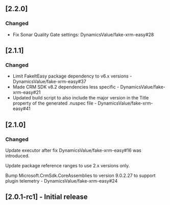 ## [2.2.0]

### Changed

- Fix Sonar Quality Gate settings: DynamicsValue/fake-xrm-easy#28

## [2.1.1]

### Changed 

- Limit FakeItEasy package dependency to v6.x versions - DynamicsValue/fake-xrm-easy#37
- Made CRM SDK v8.2 dependencies less specific - DynamicsValue/fake-xrm-easy#21
- Updated build script to also include the major version in the Title property of the generated .nuspec file - DynamicsValue/fake-xrm-easy#41

## [2.1.0]

### Changed

Update executor after fix DynamicsValue/fake-xrm-easy#16 was introduced.

Update package reference ranges to use 2.x versions only.

Bump Microsoft.CrmSdk.CoreAssemblies to version 9.0.2.27 to support plugin telemetry - DynamicsValue/fake-xrm-easy#24



## [2.0.1-rc1] - Initial release